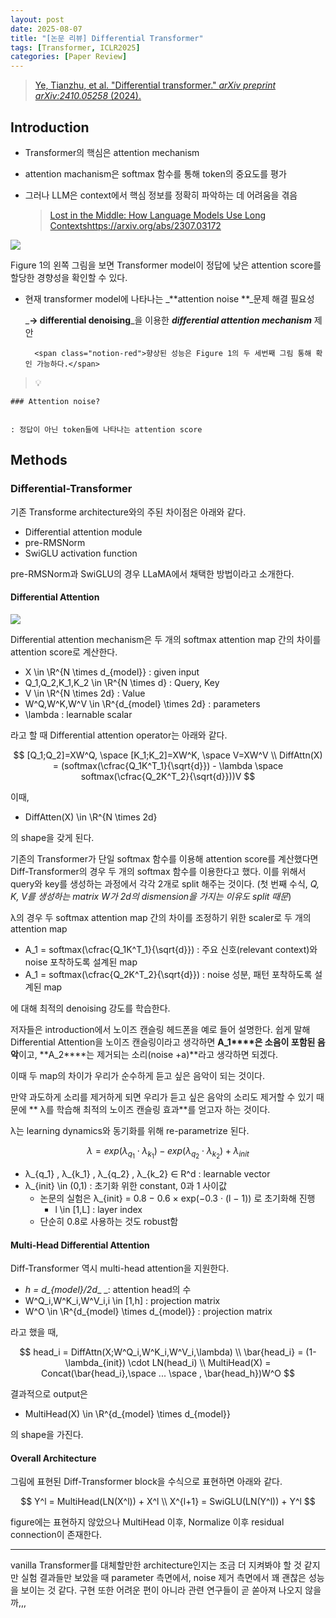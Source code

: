 ```yaml
---
layout: post
date: 2025-08-07
title: "[논문 리뷰] Differential Transformer"
tags: [Transformer, ICLR2025]
categories: [Paper Review]
---
```


> [Ye, Tianzhu, et al. "Differential transformer." ](https://arxiv.org/abs/2410.05258)[_arXiv preprint arXiv:2410.05258_](https://arxiv.org/abs/2410.05258)[ (2024).](https://arxiv.org/abs/2410.05258)



## Introduction

- Transformer의 핵심은 attention mechanism
- attention machanism은 softmax 함수를 통해 token의 중요도를 평가
- 그러나 LLM은 context에서 핵심 정보를 정확히 파악하는 데 어려움을 겪음

	> [Lost in the Middle: How Language Models Use Long Contextshttps://arxiv.org/abs/2307.03172](https://arxiv.org/abs/2307.03172)


![](https://prod-files-secure.s3.us-west-2.amazonaws.com/542b861c-36a8-4051-84e5-8804b6728dba/9083ea56-691a-4752-ae26-47f403431ac8/image.png?X-Amz-Algorithm=AWS4-HMAC-SHA256&X-Amz-Content-Sha256=UNSIGNED-PAYLOAD&X-Amz-Credential=ASIAZI2LB466SAOZP4LY%2F20250930%2Fus-west-2%2Fs3%2Faws4_request&X-Amz-Date=20250930T140117Z&X-Amz-Expires=3600&X-Amz-Security-Token=IQoJb3JpZ2luX2VjEGYaCXVzLXdlc3QtMiJHMEUCICEEdvibmJoI7Q7TkZI8rNCi8CZHmPEpOR9E4xGKP9ZVAiEAykM34LGmb0YZVoVhTkjoY42AcMzKrYYbL12w0eejQMoqiAQI7v%2F%2F%2F%2F%2F%2F%2F%2F%2F%2FARAAGgw2Mzc0MjMxODM4MDUiDEOqvfOjsuWVVzCpVSrcA6ZsdiLJ1n8M7BR1nzA2bCw51y9RaE2pArbL3jgkwmMxnwOUNJXuR0ChBre%2BuBi1Ar3v6NG6Ghzf62adFejcJEZIgm4uihCxXrMU%2FRiNWC5XMcflQnp%2BpsmCbctKuYOGSo7%2F0wWDg6sNdsQpZpiCicSBCtTn57tOV3I1X3Q%2B52l%2B9f47EhFc6XJITLJ08F3EoJae5VHnrpPTIj1sAIRGQmrh8zyeDYDzu0ssNJEjxOkCY2E3DqF%2Bm1BQXfNdcpqrevTtWBjm4PUBGHvMR%2FeGN%2BVrnmRelluVCJdRLm2LjvSf9iGM8RcwIU5KZKLLFsXfWRy8hsxuoEDJYWCHxvGtJUbhEI1AdOpeq%2B0px7vo9yjR9uBFjl0Mguwm7DDpHA3KBeHiHXr48ofrNs3JvBRdet2yAlIX98wCw96U8LDsO%2Fvm1b9H6uG3JCvQoZM%2BwZgezSqx62UiegWLWkXjKGZNPG1zXVo2i9KBgS4STvj4bjQSxVIEZgta7gjDOSTjkGTC8UZVFkTUq4rHsGB58fN8%2BusjoG3jafENyM9FQ%2BoTTW1POHrXGBSon%2B0U8NtQk%2F3pIY%2BlQ0et0kHNW59jF%2FAo%2BES2PMCLKTDlIERbFTqvRyxzTghlcAUbquMC%2F1FlMIGz78YGOqUB2yzjNnsc%2FIW5oCgS3hW65WkSQTcTVfQzROOpiEkiFcolVxW%2BO1D64AJgo%2FpQphcPeVj%2BL2ghF%2B7rkR81c2BzU5N8vVFM4SVaTQFUXVkDk57VO0lFo%2Fp%2BMbA%2BSSTiJ%2FRkl8iL6Vj5nSBJwS5AeBFnghl%2BbK2%2FQZFKUM84bD8sEQGsg84G8bS7CdQg5%2BBTkopv5A7k1dwFsF4nQkhnRDbC3XPFVVPY&X-Amz-Signature=f605906451d33e46415d77995e52f8c862ce996749cdf95ba9c0181a3fa70217&X-Amz-SignedHeaders=host&x-amz-checksum-mode=ENABLED&x-id=GetObject)


Figure 1의 왼쪽 그림을 보면 Transformer model이 정답에 낮은 attention score를 할당한 경향성을 확인할 수 있다.

- 현재 transformer model에 나타나는 _**attention noise **_문제 해결 필요성

	_**→ differential denoising**_을 이용한 _**differential attention mechanism**_ 제안


		<span class="notion-red">향상된 성능은 Figure 1의 두 세번째 그림 통해 확인 가능하다.</span>


> 💡 


	### Attention noise?


	: 정답이 아닌 token들에 나타나는 attention score



## Methods



### Differential-Transformer


기존 Transforme architecture와의 주된 차이점은 아래와 같다.

- Differential attention module
- pre-RMSNorm
- SwiGLU activation function

pre-RMSNorm과 SwiGLU의 경우 LLaMA에서 채택한 방법이라고 소개한다.



#### Differential Attention


![](https://prod-files-secure.s3.us-west-2.amazonaws.com/542b861c-36a8-4051-84e5-8804b6728dba/116d70b2-1963-4810-9167-f4c7d8a06e8f/image.png?X-Amz-Algorithm=AWS4-HMAC-SHA256&X-Amz-Content-Sha256=UNSIGNED-PAYLOAD&X-Amz-Credential=ASIAZI2LB466SAOZP4LY%2F20250930%2Fus-west-2%2Fs3%2Faws4_request&X-Amz-Date=20250930T140117Z&X-Amz-Expires=3600&X-Amz-Security-Token=IQoJb3JpZ2luX2VjEGYaCXVzLXdlc3QtMiJHMEUCICEEdvibmJoI7Q7TkZI8rNCi8CZHmPEpOR9E4xGKP9ZVAiEAykM34LGmb0YZVoVhTkjoY42AcMzKrYYbL12w0eejQMoqiAQI7v%2F%2F%2F%2F%2F%2F%2F%2F%2F%2FARAAGgw2Mzc0MjMxODM4MDUiDEOqvfOjsuWVVzCpVSrcA6ZsdiLJ1n8M7BR1nzA2bCw51y9RaE2pArbL3jgkwmMxnwOUNJXuR0ChBre%2BuBi1Ar3v6NG6Ghzf62adFejcJEZIgm4uihCxXrMU%2FRiNWC5XMcflQnp%2BpsmCbctKuYOGSo7%2F0wWDg6sNdsQpZpiCicSBCtTn57tOV3I1X3Q%2B52l%2B9f47EhFc6XJITLJ08F3EoJae5VHnrpPTIj1sAIRGQmrh8zyeDYDzu0ssNJEjxOkCY2E3DqF%2Bm1BQXfNdcpqrevTtWBjm4PUBGHvMR%2FeGN%2BVrnmRelluVCJdRLm2LjvSf9iGM8RcwIU5KZKLLFsXfWRy8hsxuoEDJYWCHxvGtJUbhEI1AdOpeq%2B0px7vo9yjR9uBFjl0Mguwm7DDpHA3KBeHiHXr48ofrNs3JvBRdet2yAlIX98wCw96U8LDsO%2Fvm1b9H6uG3JCvQoZM%2BwZgezSqx62UiegWLWkXjKGZNPG1zXVo2i9KBgS4STvj4bjQSxVIEZgta7gjDOSTjkGTC8UZVFkTUq4rHsGB58fN8%2BusjoG3jafENyM9FQ%2BoTTW1POHrXGBSon%2B0U8NtQk%2F3pIY%2BlQ0et0kHNW59jF%2FAo%2BES2PMCLKTDlIERbFTqvRyxzTghlcAUbquMC%2F1FlMIGz78YGOqUB2yzjNnsc%2FIW5oCgS3hW65WkSQTcTVfQzROOpiEkiFcolVxW%2BO1D64AJgo%2FpQphcPeVj%2BL2ghF%2B7rkR81c2BzU5N8vVFM4SVaTQFUXVkDk57VO0lFo%2Fp%2BMbA%2BSSTiJ%2FRkl8iL6Vj5nSBJwS5AeBFnghl%2BbK2%2FQZFKUM84bD8sEQGsg84G8bS7CdQg5%2BBTkopv5A7k1dwFsF4nQkhnRDbC3XPFVVPY&X-Amz-Signature=71a67a191ea88a15a9fd29a3e130549d70f87b95c07bb19433b0b6121fa265f3&X-Amz-SignedHeaders=host&x-amz-checksum-mode=ENABLED&x-id=GetObject)


Differential attention mechanism은 두 개의 softmax attention map 간의 차이를 attention score로 계산한다.

- X \in \R^{N \times d\_{model}} : given input
- Q\_1,Q\_2,K\_1,K\_2 \in \R^{N \times d} : Query, Key
- V \in \R^{N \times 2d} : Value
- W^Q,W^K,W^V \in \R^{d\_{model} \times 2d} : parameters
- \lambda : learnable scalar

라고 할 때 Differential attention operator는 아래와 같다.


$$
[Q_1;Q_2]=XW^Q, \space [K_1;K_2]=XW^K, \space V=XW^V \\
DiffAttn(X) = (softmax(\cfrac{Q_1K^T_1}{\sqrt{d}}) - \lambda \space softmax(\cfrac{Q_2K^T_2}{\sqrt{d}}))V
$$


이때,

- DiffAtten(X) \in \R^{N \times 2d}

의 shape을 갖게 된다.


기존의 Transformer가 단일 softmax 함수를 이용해 attention score를 계산했다면 Diff-Transformer의 경우 두 개의 softmax 함수를 이용한다고 했다. 이를 위해서 query와 key를 생성하는 과정에서 각각 2개로 split 해주는 것이다. <span class="notion-red">(첫 번째 수식, </span><span class="notion-red">_Q, K, V를 생성하는 matrix W가 2d의 dismension을 가지는 이유도 split 때문_</span><span class="notion-red">)</span>


 λ의 경우 두 softmax attention map 간의 차이를 조정하기 위한 scaler로 두 개의 attention map

- A\_1 = softmax(\cfrac{Q\_1K^T\_1}{\sqrt{d}}) : 주요 신호(relevant context)와 noise 포착하도록 설계된 map
- A\_1 = softmax(\cfrac{Q\_2K^T\_2}{\sqrt{d}}) : noise 성분, 패턴 포착하도록 설계된 map 

에 대해 최적의 denoising 강도를 학습한다.


저자들은 introduction에서 노이즈 캔슬링 헤드폰을 예로 들어 설명한다. 쉽게 말해 Differential Attention을 노이즈 캔슬링이라고 생각하면 **A\_1****은 소음이 포함된 음악**이고, **A\_2****는 제거되는 소리(noise +a)**라고 생각하면 되겠다. 


이때 두 map의 차이가 우리가 순수하게 듣고 싶은 음악이 되는 것이다. 


만약 과도하게 소리를 제거하게 되면 우리가 듣고 싶은 음악의 소리도 제거할 수 있기 때문에 ** λ를 학습해 최적의 노이즈 캔슬링 효과**를 얻고자 하는 것이다.


λ는 learning dynamics와 동기화를 위해 re-parametrize 된다.


$$
\lambda = exp(\lambda_{q_1} \cdot \lambda_{k_1}) - exp(\lambda_{q_2} \cdot \lambda_{k_2}) + \lambda_{init}
$$

- λ\_{q\_1} , λ\_{k\_1} , λ\_{q\_2} , λ\_{k\_2} ∈ R^d : learnable vector
- λ\_{init} \in (0,1) : 초기화 위한 constant, 0과 1 사이값
	- 논문의 실험은 λ\_{init} = 0.8 − 0.6 × exp(−0.3 · (l − 1)) 로 초기화해 진행
		- l \in [1,L] : layer index
	- 단순히 0.8로 사용하는 것도 robust함


#### **Multi-Head Differential Attention**


Diff-Transformer 역시 multi-head attention을 지원한다.

- _h = d\_{model}/2d__ _: attention head의 수
- W^Q\_i,W^K\_i,W^V\_i,i \in [1,h] : projection matrix
- W^O \in \R^{d\_{model} \times d\_{model}} : projection matrix

라고 했을 때,


$$
head_i = DiffAttn(X;W^Q_i,W^K_i,W^V_i,\lambda) \\
\bar{head_i} = (1-\lambda_{init}) \cdot LN(head_i) \\
MultiHead(X) = Concat(\bar{head_i},\space ... \space , \bar{head_h})W^O
$$


결과적으로 output은

- MultiHead(X) \in \R^{d\_{model} \times d\_{model}}

의 shape을 가진다.



#### Overall Architecture


그림에 표현된 Diff-Transformer block을 수식으로 표현하면 아래와 같다.


$$
Y^l = MultiHead(LN(X^l)) + X^l \\
X^{l+1} = SwiGLU(LN(Y^l)) + Y^l
$$


figure에는 표현하지 않았으나 MultiHead 이후, Normalize 이후 residual connection이 존재한다.


---


vanilla Transformer를 대체할만한 architecture인지는 조금 더 지켜봐야 할 것 같지만 실험 결과들만 보았을 때 parameter 측면에서, noise 제거 측면에서 꽤 괜찮은 성능을 보이는 것 같다. 구현 또한 어려운 편이 아니라 관련 연구들이 곧 쏟아져 나오지 않을까,,,

